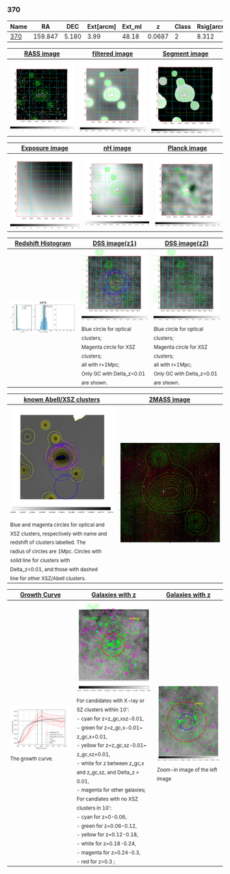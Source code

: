 <div STYLE="page-break-after: always;"></div>

### 370

|Name          |RA          |DEC      | Ext[arcm] | Ext_ml | z    | Class| Rsig[arcmin] | CRsig[c/s] | CR500[c/s] | R500[Mpc] |L500[erg/s]|F500[erg/s/cm^2]| M500[Msun]|Tx[keV]|beta|GC(XSZ,Delta_z<0.01)| GC(OPT,Delta_z<0.01)|GC|alias|
|--------------|------------|------------|---|---|-----------|--------|------|------|----|----|----|----|----|----|----|----|----|----|---|
|[370](script/370.md)     | 159.847       | 5.180       | 3.99    | 48.18   | 0.0687 | 2   | 8.312 |0.241 |0.251 |0.808 |5.452e+43 |4.756e-12 |1.601e+14 |2.924 |1.910 |MCXC, |Wen, |MCXC, |k475|

|[RASS image](../image/370/370_img.pdf)|[filtered image](../image/370/370_fil.pdf)|[Segment image](../image/370/370_seg.pdf)|
|-------------------|--------------------|-------------------|
| <img src="../image/370/370_img.png" width="300">  | <img src="../image/370/370_fil.png" width="300">   | <img src="../image/370/370_seg.png" width="300">  |

|[Exposure image](../image/370/370_mex.pdf)| [nH image](../image/370/370_nh.pdf)| [Planck image](../image/370/370_p.pdf)|
|-------------------|--------------------|-------------------|
|<img src="../image/370/370_mex.png" width="300">   | <img src="../image/370/370_nh.png" width="300">    | <img src="../image/370/370_p.png" width="300"> |

|[Redshift Histogram](../image/370/370_zg.pdf) | [DSS image(z1)](../image/370/370_dss_z1.pdf)      |  [DSS image(z2)](../image/370/370_dss_z2.pdf)    |
|-------------------|--------------------|-------------------|
|<img src="../image/370/370_zg.png" width="300"> |<img src="../image/370/370_dss_z1.png" width="300"> <sub><br>Blue circle for optical clusters; <br>Magenta circle for XSZ clusters; <br>all with r=1Mpc; <br>Only GC with Delta_z<0.01 are shown. </sub>| <img src="../image/370/370_dss_z2.png" width="300"><sub><br>Blue circle for optical clusters; <br>Magenta circle for XSZ clusters; <br>all with r=1Mpc; <br>Only GC with Delta_z<0.01 are shown. </sub> |

|[known Abell/XSZ clusters](../image/370/370_m.pdf) | [2MASS image](../image/370/370_2mass.pdf)      |
|-------------------|-------------------|
|<img src=../image/370/370_m.png width="300"> <sub><br>Blue and magenta circles for optical and <br>XSZ clusters, respectively with name and <br>redshift of clusters labelled. The <br>radius of circles are 1Mpc. Circles with <br>solid line for clusters with <br>Delta_z<0.01, and those with dashed <br>line for other XSZ/Abell clusters.        </sub>|<img src="../image/370/370_2mass.png" width="300">  |

|[Growth Curve](../image/370/370_gca_all.png) |[Galaxies with z](../image/370/370_opt_ned.pdf) |[Galaxies with z](../image/370/370_opt_ned_zoom.pdf) |
|-------------------|-------------------|-------------------|
| <img src="../image/370/370_gca_all.png" width="300"> <sub><br>The growth curve.</sub>| <img src=../image/370/370_opt_ned.png width="300"> <br><sub> For candidates with X-ray or SZ clusters within 10': <br> - cyan for z<z_gc,xsz-0.01, <br> - green for z=z_gc,x-0.01~ z_gc,x+0.01, <br> - yellow for z=z_gc,sz-0.01~ z_gc,sz+0.01, <br> - white for z between z_gc,x and z_gc,sz, and Delta_z > 0.01, <br> - magenta for other galaxies; <br>For candiates with no XSZ clusters in 10': <br> - cyan for z=0-0.06, <br> - green for z=0.06-0.12, <br> - yellow for z=0.12-0.18, <br> - white for z=0.18-0.24, <br> - magenta for z=0.24-0.3, <br> - red for z>0.3 ;  </sub>|<img src=../image/370/370_opt_ned_zoom.png width="300">  <br><sub> Zoom-in image of the left image</sub>|




